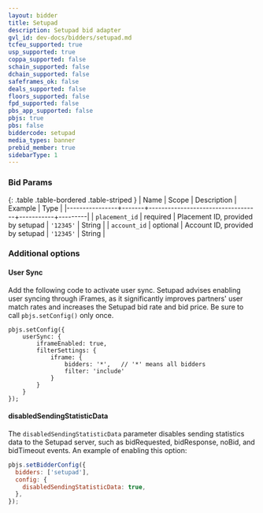 ```yaml
---
layout: bidder
title: Setupad
description: Setupad bid adapter
gvl_id: dev-docs/bidders/setupad.md
tcfeu_supported: true
usp_supported: true
coppa_supported: false
schain_supported: false
dchain_supported: false
safeframes_ok: false
deals_supported: false
floors_supported: false
fpd_supported: false
pbs_app_supported: false
pbjs: true
pbs: false
biddercode: setupad
media_types: banner
prebid_member: true
sidebarType: 1
---
```


### Bid Params

{: .table .table-bordered .table-striped }
| Name | Scope | Description | Example | Type |
|----------------+-------+-----------------------------------+-----------+---------|
| `placement_id` | required | Placement ID, provided by setupad | `'12345'` | String |
| `account_id` | optional | Account ID, provided by setupad | `'12345'` | String |

### Additional options

#### User Sync

Add the following code to activate user sync. Setupad advises enabling user syncing through iFrames, as it significantly improves partners' user match rates and increases the Setupad bid rate and bid price. Be sure to call `pbjs.setConfig()` only once.

```
pbjs.setConfig({
    userSync: {
        iframeEnabled: true,
        filterSettings: {
            iframe: {
                bidders: '*',   // '*' means all bidders
                filter: 'include'
            }
        }
    }
});
```

#### disabledSendingStatisticData

The `disabledSendingStatisticData` parameter disables sending statistics data to the Setupad server, such as bidRequested, bidResponse, noBid, and bidTimeout events.
An example of enabling this option:

```javascript
pbjs.setBidderConfig({
  bidders: ['setupad'],
  config: {
    disabledSendingStatisticData: true,
  },
});
```
